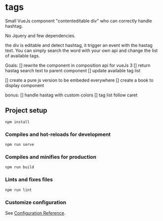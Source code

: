 # tags

Small VueJs component "contenteditable div" who can correctly handle hashtag.

No Jquery and few dependencies.

the div is editable and detect hashtag, it trigger an event with the hastag text.
You can simply search the word with your own api and change the list of available tags.

Goals:
[] rewrite the component in composition api for vueJs 3
[] return hastag search text to parent component
[] update available tag list

[] create a pure js version to be embeded everywhere
[] create a book to display component

bonus:
[] handle hastag with custom colors
[] tag list follow caret


## Project setup
```
npm install
```

### Compiles and hot-reloads for development
```
npm run serve
```

### Compiles and minifies for production
```
npm run build
```

### Lints and fixes files
```
npm run lint
```

### Customize configuration
See [Configuration Reference](https://cli.vuejs.org/config/).
